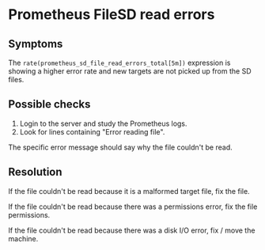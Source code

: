 # Prometheus FileSD read errors

## Symptoms

The `rate(prometheus_sd_file_read_errors_total[5m])` expression is showing
a higher error rate and new targets are not picked up from the SD files.

## Possible checks

1. Login to the server and study the Prometheus logs.
1. Look for lines containing "Error reading file".

The specific error message should say why the file couldn't be read.

## Resolution

If the file couldn't be read because it is a malformed target file, fix the file.

If the file couldn't be read because there was a permissions error, fix the file permissions.

If the file couldn't be read because there was a disk I/O error, fix / move the machine.